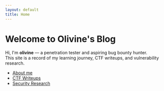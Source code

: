 ```yaml
---
layout: default
title: Home
---
```


# Welcome to Olivine's Blog

Hi, I'm **olivine** — a penetration tester and aspiring bug bounty hunter.  
This site is a record of my learning journey, CTF writeups, and vulnerability research.

- [About me](about.md)
- [CTF Writeups](ctf.md)
- [Security Research](research.md)
